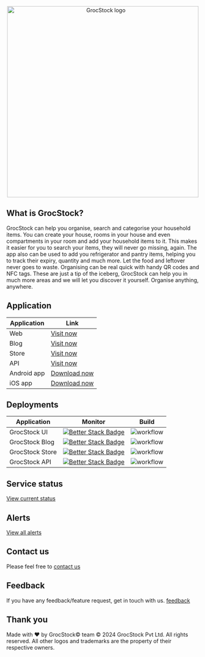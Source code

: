 <p align="center">
  <img src="https://grocstock.com.au/assets/images/logo.svg" width="500" title="GrocStock logo">
</p>

## What is GrocStock?
GrocStock can help you organise, search and categorise your household items. You can create your house, rooms in your house and even compartments in your room and add your household items to it. This makes it easier for you to search your items, they will never go missing, again. 
The app also can be used to add you refrigerator and pantry items, helping you to track their expiry, quantity and much more. Let the food and leftover never goes to waste. 
Organising can be real quick with handy QR codes and NFC tags.
These are just a tip of the iceberg, GrocStock can help you in much more areas and we will let you discover it yourself. 
Organise anything, anywhere.

## Application
| Application | Link |
| ----------- | ----------- |
| Web | [Visit now](https://www.grocstock.com.au) |
| Blog| [Visit now](https://blogs.grocstock.com.au) |
| Store| [Visit now](https://store.grocstock.com.au) |
| API| [Visit now](https://api.grocstock.com.au/health) |
| Android app | [Download now](https://play.google.com/store/apps/details?id=com.stirrupweb.grocstock&pli=1) |
| iOS app | [Download now](https://apps.apple.com/us/app/grocstock/id6449409672) |


## Deployments

| Application | Monitor | Build |
| ----------- | ----------- | ----------- |
| GrocStock UI | [![Better Stack Badge](https://uptime.betterstack.com/status-badges/v1/monitor/wv1b.svg)](https://uptime.betterstack.com/?utm_source=status_badge) | ![workflow](https://github.com/grocstock/grocstock-ui/actions/workflows/main.yaml/badge.svg) |
| GrocStock Blog | [![Better Stack Badge](https://uptime.betterstack.com/status-badges/v1/monitor/13z4r.svg)](https://uptime.betterstack.com/?utm_source=status_badge) | ![workflow](https://github.com/grocstock/grocstock-blog/actions/workflows/main.yaml/badge.svg) |
| GrocStock Store | [![Better Stack Badge](https://uptime.betterstack.com/status-badges/v1/monitor/13z4r.svg)](https://uptime.betterstack.com/?utm_source=status_badge) | ![workflow](https://github.com/grocstock/grocstock-store/actions/workflows/main.yaml/badge.svg) |
| GrocStock API | [![Better Stack Badge](https://uptime.betterstack.com/status-badges/v1/monitor/15gt4.svg)](https://uptime.betterstack.com/?utm_source=status_badge) | ![workflow](https://github.com/grocstock/grocstock-api/actions/workflows/main.yaml/badge.svg) |

## Service status
[View current status](https://status.grocstock.com.au)

## Alerts
[View all alerts](https://www.grocstock.com.au/alerts)


## Contact us
Please feel free to [contact us](https://www.grocstock.com.au/contact)

## Feedback
If you have any feedback/feature request, get in touch with us. [feedback](https://www.grocstock.com.au/feedback)

## Thank you
Made with ❤️ by GrocStock© team
© 2024 GrocStock Pvt Ltd. All rights reserved. All other logos and trademarks are the property of their respective owners.
